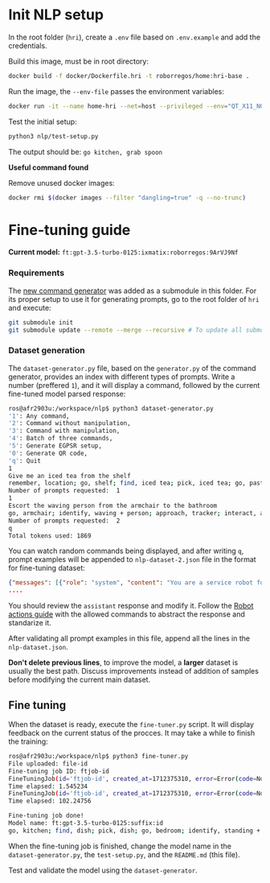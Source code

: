 # Init NLP setup

In the root folder (`hri`), create a `.env` file based on `.env.example` and add the credentials. 

Build this image, must be in root directory:

```bash
docker build -f docker/Dockerfile.hri -t roborregos/home:hri-base .
```

Run the image, the `--env-file` passes the environment variables:

```bash
docker run -it --name home-hri --net=host --privileged --env="QT_X11_NO_MITSHM=1" -e DISPLAY=$DISPLAY -eQT_DEBUG_PLUGINS=1 -v /tmp/.X11-unix:/tmp/.X11-unix --device /dev/video0:/dev/video0 --user $(id -u):$(id -g) -v $(pwd):/workspace --env-file .env roborregos/home:hri-base bash
```

Test the initial setup:
```bash
python3 nlp/test-setup.py
```

The output should be: `go kitchen, grab spoon`

**Useful command found**

Remove unused docker images:

```bash
docker rmi $(docker images --filter "dangling=true" -q --no-trunc)
```

# Fine-tuning guide

**Current model:** `ft:gpt-3.5-turbo-0125:ixmatix:roborregos:9ArVJ9Nf`

### Requirements

The [new command generator](https://github.com/johaq/CompetitionTemplate) was added as a submodule in this folder. For its proper setup to use it for generating prompts, go to the root folder of `hri` and execute:

```bash
git submodule init
git submodule update --remote --merge --recursive # To update all submodules and point them to the most recent branch
```

### Dataset generation

The `dataset-generator.py` file, based on the `generator.py` of the command generator, provides an index with different types of prompts. Write a number (preffered `1`), and it will display a command, followed by the current fine-tuned model parsed response:

```bash
ros@afr2903u:/workspace/nlp$ python3 dataset-generator.py 
'1': Any command,
'2': Command without manipulation,
'3': Command with manipulation,
'4': Batch of three commands,
'5': Generate EGPSR setup,
'0': Generate QR code,
'q': Quit
1
Give me an iced tea from the shelf
remember, location; go, shelf; find, iced tea; pick, iced tea; go, past location; give, iced tea.
Number of prompts requested:  1
1
Escort the waving person from the armchair to the bathroom
go, armchair; identify, waving + person; approach, tracker; interact, ask to be followed; go, bathroom.
Number of prompts requested:  2
q
Total tokens used: 1869
```

You can watch random commands being displayed, and after writing `q`, prompt examples will be appended to `nlp-dataset-2.json` file in the format for fine-tuning dataset:

```json
{"messages": [{"role": "system", "content": "You are a service robot for domestic applications. You were developed by RoBorregos team from Tec de Monterrey, from Mexico. You are given general purpose tasks in the form of natural language inside a house environment. You have in your architecture the modules of: navigation, manipulation, person recognition, object detection and human-robot interaction. Your job is to understand the task and divide it to actions proper to your modules, considering a logical flow of the actions. You can ask for clarification if the task is not clear enough. Try to abstract the verbs as much as possible. Divide each action with a semicolon. The actions should be in the form of: 'do x; do y; do z'. For example, for the prompt 'Locate a dish in the kitchen then get it and give it to Angel in the living room', the actions would be: 'go, kitchen; find, dish; grab, dish; go, living room; find, Angel; approach, Angel; give, dish.'. Another example is, for the prompt: 'Tell me what is the biggest object on the tv stand' and its actions are 'remember, location; go, tv stand; identify, biggest + object; go, past location; interact, biggest object information.'. Don't add single quotes"}, {"role": "user", "content": "Give me an iced tea from the shelf"}, {"role": "assistant", "content": "remember, location; go, shelf; find, iced tea; pick, iced tea; go, past location; give, iced tea."}]}
....

```

You should review the `assistant` response and modify it. Follow the [Robot actions guide](https://github.com/RoBorregos/home/wiki/Robot-actions-guide,-Rulebook-2024) with the allowed commands to abstract the response and standarize it.

After validating all prompt examples in this file, append all the lines in the `nlp-dataset.json`.

**Don't delete previous lines**, to improve the model, a **larger** dataset is usually the best path. Discuss improvements instead of addition of samples before modifying the current main dataset.

## Fine tuning

When the dataset is ready, execute the `fine-tuner.py` script. It will display feedback on the current status of the procces. It may take a while to finish the training:
```bash
ros@afr2903u:/workspace/nlp$ python3 fine-tuner.py 
File uploaded: file-id
Fine-tuning job ID: ftjob-id
FineTuningJob(id='ftjob-id', created_at=1712375310, error=Error(code=None, message=None, param=None, error=None), fine_tuned_model=None,...
Time elapsed: 1.545234
FineTuningJob(id='ftjob-id', created_at=1712375310, error=Error(code=None, message=None, param=None, error=None), fine_tuned_model=None,...
Time elapsed: 102.24756

Fine-tuning job done!
Model name: ft:gpt-3.5-turbo-0125:suffix:id
go, kitchen; find, dish; pick, dish; go, bedroom; identify, standing + person; approach, tracker; give, dish.
```

When the fine-tuning job is finished, change the model name in the `dataset-generator.py`, the `test-setup.py`, and the `README.md` (this file).

Test and validate the model using the `dataset-generator`.